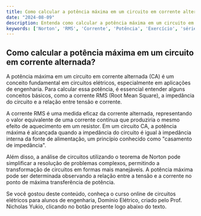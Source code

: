 ```yaml
---
title: Como calcular a potência máxima em um circuito em corrente alternada?
date: "2024-08-09"
description: Entenda como calcular a potência máxima em um circuito em corrente alternada utilizando conceitos fundamentais.
keywords: ['Norton', 'RMS', 'Corrente', 'Potência', 'Exercício', 'série', 'Máxima']
---
```


## Como calcular a potência máxima em um circuito em corrente alternada?

A potência máxima em um circuito em corrente alternada (CA) é um conceito fundamental em circuitos elétricos, especialmente em aplicações de engenharia. Para calcular essa potência, é essencial entender alguns conceitos básicos, como a corrente RMS (Root Mean Square), a impedância do circuito e a relação entre tensão e corrente.

A corrente RMS é uma medida eficaz da corrente alternada, representando o valor equivalente de uma corrente contínua que produziria o mesmo efeito de aquecimento em um resistor. Em um circuito CA, a potência máxima é alcançada quando a impedância do circuito é igual à impedância interna da fonte de alimentação, um princípio conhecido como "casamento de impedância".

Além disso, a análise de circuitos utilizando o teorema de Norton pode simplificar a resolução de problemas complexos, permitindo a transformação de circuitos em formas mais manejáveis. A potência máxima pode ser determinada observando a relação entre a tensão e a corrente no ponto de máxima transferência de potência.

Se você gostou deste conteúdo, conheça o curso online de circuitos elétricos para alunos de engenharia, Domínio Elétrico, criado pelo Prof. Nicholas Yukio, clicando no botão presente logo abaixo do texto.